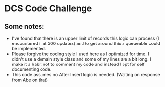 # DCS Code Challenge
## Some notes:
* I've found that there is an upper limit of records this logic can process (I encountered it at 500 updates) and to get around this a queueable could be implemented.
* Please forgive the coding style I used here as I optimized for time. I didn't use a domain style class and some of my lines are a bit long. I make it a habit not to comment my code and instead I opt for self documenting code.
* This code assumes no After Insert logic is needed. (Waiting on response from Abe on that)